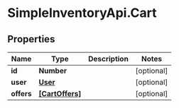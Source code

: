 # SimpleInventoryApi.Cart

## Properties
Name | Type | Description | Notes
------------ | ------------- | ------------- | -------------
**id** | **Number** |  | [optional] 
**user** | [**User**](User.md) |  | [optional] 
**offers** | [**[CartOffers]**](CartOffers.md) |  | [optional] 
